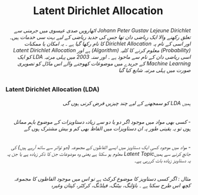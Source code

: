 # <p align="center">Latent Dirichlet Allocation</p>
###### <div dir="rtl">Johann Peter Gustav Lejeune Dirichlet   اٹھارویں صدی عیسوی میں جرمنی سے تعلق رکھنے والا ایک ریاضی دان تھا جس کی جدید ریاضی کے لیے بہت سی  خدمات ہیں۔ اور اسی کے نام پہ   Dirichlet Allocation   کا نام رکھا گیا ہے ۔ یہ امکان یا ممکنات (Probability) معلوم کرنے کا کلیہ (Algorithm) ہے  اور  Latent Dirichlet Allocation اسی ریاضی دان کے نام  سے ماخوذ ہے ۔ اور سنہ 2003 میں پہلی مرتبہ LDA  کو ایک Machine Learning کے جریدے میں  موضوعات کھوجنے والے اس ماڈل کو  تصویری صورت میں پہلی مرتبہ شایع کیا گیا</div>

### Latent Dirichlet Allocation (LDA) 
###### <div dir="rtl">ہمیں LDA  کو سمجھنے کے لیے چند چیزیں فرض کرنی ہوں گی</div>
###### <div dir="rtl">-	کسی بھی مواد میں موجود اگر دو یا دو سے زیادہ دستاویزات  کے موضوع باہم مماثل ہوں تو یہ یقینی طور پہ ان دستاویزات میں الفاظ بھی کم و بیش مشترک ہوں گے</div>
###### <div dir="rtl">-	مواد میں موجود کسی ایک دستاویز میں ایسے الفاظوں کے مجموعہ (جو تواتر سے ساتھ آرہے ہیں) کی جانچ کرنے سے ہمیںLatent Topic معلوم ہو سکتا ہے یعنی وہ موضوعات جن کا ذکر زیادہ ہے یا جن پہ یہ دستاویز زیادہ بات کررہی ہے۔</div>
###### <div dir="rtl">مثال :  اگر کسی دستاویز کا موضوع کرکٹ ہے تو اس میں موجود الفاظوں کا مجموعہ کچھ اس طرح سکتا ہے ۔ باؤلنگ، بیٹنگ، فیلڈنگ، کرکٹر، کپتان وغیرہ</div>
###### <div dir="rtl"></div>
###### <div dir="rtl"></div>
###### <div dir="rtl"></div>
###### <div dir="rtl"></div>
###### <div dir="rtl"></div>
